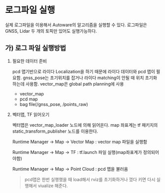 # 로그파일 실행

실제 로그파일을 이용해서 Autoware의 알고리즘을 실행할 수 있다. 로그파일은 GNSS, Lidar 두 개의 토픽만 있어도 실행가능하다. 



## 가) 로그 파일 실행방법

1. 필요한 데이터 준비

   pcd 맵기반으로 라이다 Localization을 하기 때문에 라이다 데이터와 pcd 맵이 필요함. gnss_pose는 초기위치를 잡거나 라이다 matching이 안될 때 위치 초기화하는데 사용함. vector_map은 global path planning에 사용 

   - vector_map
   - pcd map
   - bag file(/gnss_pose, /points_raw)

2. 벡터맵, TF 읽어오기

   벡터맵은 vector_map_loader 노드에 의해 읽어온다. map 좌표계는 tf 패키지의 static_transform_publisher 노드를 이용한다.

   Runtime Manager -> Map -> Vector Map : vector map 파일을 실행함

   Runtime Manager -> Map -> TF : tf.launch 파일 실행(map좌표계가 정의되어야함)

   Runtime Manager -> Map -> Point Cloud : pcd 맵을 불러옴

   > pcd맵은 한번 실행했을 때 load해서 rviz를 초기화하거나 껐다 키면 다시 실행해서 viualize 해준다.



